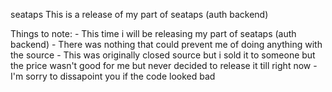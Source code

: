 seataps
This is a release of my part of seataps (auth backend)

Things to note:
    - This time i will be releasing my part of seataps (auth backend)
    - There was nothing that could prevent me of doing anything with the source
    - This was originally closed source but i sold it to someone but the price wasn't good for me but never decided to release it till right now
    - I'm sorry to dissapoint you if the code looked bad
